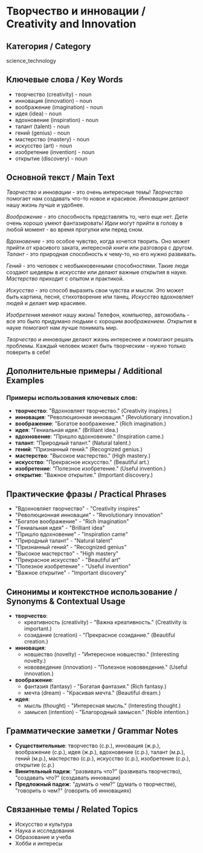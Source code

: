 # Творчество и инновации / Creativity and Innovation

## Категория / Category
science_technology


## Ключевые слова / Key Words
- творчество (creativity) - noun
- инновация (innovation) - noun
- воображение (imagination) - noun
- идея (idea) - noun
- вдохновение (inspiration) - noun
- талант (talent) - noun
- гений (genius) - noun
- мастерство (mastery) - noun
- искусство (art) - noun
- изобретение (invention) - noun
- открытие (discovery) - noun

## Основной текст / Main Text

*Творчество* и *инновации* - это очень интересные темы! *Творчество* помогает нам создавать что-то новое и красивое. *Инновации* делают нашу жизнь лучше и удобнее.

*Воображение* - это способность представлять то, чего еще нет. Дети очень хорошо умеют фантазировать! *Идеи* могут прийти в голову в любой момент - во время прогулки или перед сном.

*Вдохновение* - это особое чувство, когда хочется творить. Оно может прийти от красивого заката, интересной книги или разговора с другом. *Талант* - это природная способность к чему-то, но его нужно развивать.

*Гений* - это человек с необыкновенными способностями. Такие люди создают шедевры в *искусстве* или делают важные *открытия* в науке. *Мастерство* приходит с опытом и практикой.

*Искусство* - это способ выразить свои чувства и мысли. Это может быть картина, песня, стихотворение или танец. *Искусство* вдохновляет людей и делает мир красивее.

*Изобретения* меняют нашу жизнь! Телефон, компьютер, автомобиль - все это было придумано людьми с хорошим *воображением*. *Открытия* в науке помогают нам лучше понимать мир.

*Творчество* и *инновации* делают жизнь интереснее и помогают решать проблемы. Каждый человек может быть творческим - нужно только поверить в себя!

## Дополнительные примеры / Additional Examples

### Примеры использования ключевых слов:
- **творчество**: "Вдохновляет творчество." (Creativity inspires.)
- **инновация**: "Революционная инновация." (Revolutionary innovation.)
- **воображение**: "Богатое воображение." (Rich imagination.)
- **идея**: "Гениальная идея." (Brilliant idea.)
- **вдохновение**: "Пришло вдохновение." (Inspiration came.)
- **талант**: "Природный талант." (Natural talent.)
- **гений**: "Признанный гений." (Recognized genius.)
- **мастерство**: "Высокое мастерство." (High mastery.)
- **искусство**: "Прекрасное искусство." (Beautiful art.)
- **изобретение**: "Полезное изобретение." (Useful invention.)
- **открытие**: "Важное открытие." (Important discovery.)

## Практические фразы / Practical Phrases

- "Вдохновляет творчество" - "Creativity inspires"
- "Революционная инновация" - "Revolutionary innovation"
- "Богатое воображение" - "Rich imagination"
- "Гениальная идея" - "Brilliant idea"
- "Пришло вдохновение" - "Inspiration came"
- "Природный талант" - "Natural talent"
- "Признанный гений" - "Recognized genius"
- "Высокое мастерство" - "High mastery"
- "Прекрасное искусство" - "Beautiful art"
- "Полезное изобретение" - "Useful invention"
- "Важное открытие" - "Important discovery"

## Синонимы и контекстное использование / Synonyms & Contextual Usage

- **творчество**: 
  - креативность (creativity) - "Важна креативность." (Creativity is important.)
  - созидание (creation) - "Прекрасное созидание." (Beautiful creation.)
- **инновация**: 
  - новшество (novelty) - "Интересное новшество." (Interesting novelty.)
  - нововведение (innovation) - "Полезное нововведение." (Useful innovation.)
- **воображение**: 
  - фантазия (fantasy) - "Богатая фантазия." (Rich fantasy.)
  - мечта (dream) - "Красивая мечта." (Beautiful dream.)
- **идея**: 
  - мысль (thought) - "Интересная мысль." (Interesting thought.)
  - замысел (intention) - "Благородный замысел." (Noble intention.)

## Грамматические заметки / Grammar Notes

- **Существительные**: творчество (с.р.), инновация (ж.р.), воображение (с.р.), идея (ж.р.), вдохновение (с.р.), талант (м.р.), гений (м.р.), мастерство (с.р.), искусство (с.р.), изобретение (с.р.), открытие (с.р.)
- **Винительный падеж**: "развивать что?" (развивать творчество), "создавать что?" (создавать инновации)
- **Предложный падеж**: "думать о чем?" (думать о творчестве), "говорить о чем?" (говорить об инновациях)

## Связанные темы / Related Topics

- Искусство и культура
- Наука и исследования
- Образование и учеба
- Хобби и интересы
